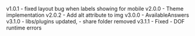 
v1.0.1 - fixed layout bug when labels showing for mobile
v2.0.0 - Theme implementation
v2.0.2 - Add alt attribute to img
v3.0.0 - AvailableAnswers
v3.1.0 - libs/plugins updated,
       - share folder removed
v3.1.1 - Fixed - DOF runtime errors
